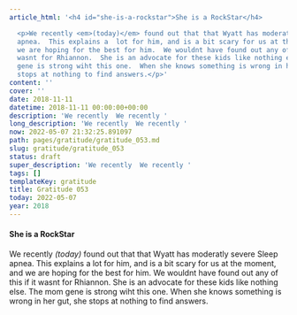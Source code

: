 ```yaml
---
article_html: '<h4 id="she-is-a-rockstar">She is a RockStar</h4>

  <p>We recently <em>(today)</em> found out that that Wyatt has moderatly severe Sleep
  apnea.  This explains a  lot for him, and is a bit scary for us at the moment, and
  we are hoping for the best for him.  We wouldnt have found out any of this if it
  wasnt for Rhiannon.  She is an advocate for these kids like nothing else.  The mom
  gene is strong wiht this one.  When she knows something is wrong in her gut, she
  stops at nothing to find answers.</p>'
content: ''
cover: ''
date: 2018-11-11
datetime: 2018-11-11 00:00:00+00:00
description: 'We recently  We recently '
long_description: 'We recently  We recently '
now: 2022-05-07 21:32:25.891097
path: pages/gratitude/gratitude_053.md
slug: gratitude/gratitude_053
status: draft
super_description: 'We recently  We recently '
tags: []
templateKey: gratitude
title: Gratitude 053
today: 2022-05-07
year: 2018
---
```


#### She is a RockStar

We recently _(today)_ found out that that Wyatt has moderatly severe Sleep apnea.  This explains a  lot for him, and is a bit scary for us at the moment, and we are hoping for the best for him.  We wouldnt have found out any of this if it wasnt for Rhiannon.  She is an advocate for these kids like nothing else.  The mom gene is strong wiht this one.  When she knows something is wrong in her gut, she stops at nothing to find answers.
